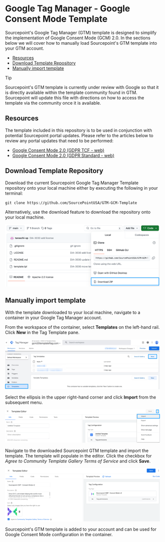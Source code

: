 # Google Tag Manager - Google Consent Mode Template

Sourcepoint's Google Tag Manager (GTM) template is designed to simplify the implementation of Google Consent Mode (GCM) 2.0. In the sections below we will cover how to manually load Sourcepoint's GTM template into your GTM account.

- [Resources](#resources)
- [Download Template Repository](#download-template-repository)
- [Manually import template](#manually-import-template)

> [!TIP]
> Sourcepoint's GTM template is currently under review with Google so that it is directly available within the template community found in GTM. Sourcepoint will update this file with directions on how to access the template via the community once it is available.

## Resources

The template included in this repository is to be used in conjunction with potential Sourcepoint portal updates. Please refer to the articles below to review any portal updates that need to be performed:

- [Google Consent Mode 2.0 (GDPR TCF - web)](https://docs.sourcepoint.com/hc/en-us/articles/25872524725267-Google-Consent-Mode-2-0-GDPR-TCF-web)
- [Google Consent Mode 2.0 (GDPR Standard - web)](https://docs.sourcepoint.com/hc/en-us/articles/25872563951763-Google-Consent-Mode-2-0-GDPR-Standard-web)

## Download Template Repository

Download the current Sourcepoint Google Tag Manager Template repository onto your local machine either by executing the following in your terminal:

```shell
git clone https://github.com/SourcePointUSA/GTM-GCM-Template
```

Alternatively, use the download feature to download the repository onto your local machine.

 <img src="/images/download.png" alt="download" width="600px">

## Manually import template

With the template downloaded to your local machine, navigate to a container in your Google Tag Manager account.

From the workspace of the container, select **Templates** on the left-hand rail. Click **New** in the Tag Template pane.

 <img src="/images/new-template.png" alt="new-template" width="600px">

Select the ellipsis in the upper right-hand corner and click **Import** from the subsequent menu.

 <img src="/images/import.png" alt="import" width="600px">

Navigate to the downloaded Sourcepoint GTM template and import the template. The template will populate in the editor. Click the checkbox for _Agree to Community Template Gallery Terms of Service_ and click **Save**.

 <img src="/images/save.png" alt="save" width="600px">

Sourcepoint's GTM template is added to your account and can be used for Google Consent Mode configuration in the container.

